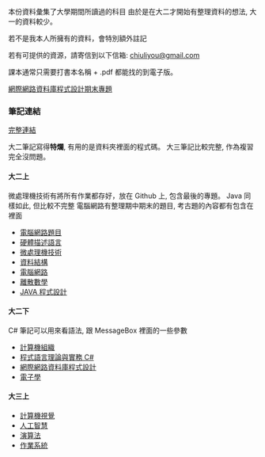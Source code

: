 本份資料彙集了大學期間所讀過的科目
由於是在大二才開始有整理資料的想法, 大一的資料較少。

若不是我本人所擁有的資料，會特別額外註記

若有可提供的資源，請寄信到以下信箱: chiuliyou@gmail.com

課本通常只需要打書本名稱 + .pdf 都能找的到電子版。

[網際網路資料庫程式設計期末專題](https://github.com/jjjghu/bookshop.git)

### 筆記連結
[完整連結](https://gjplieqszy7.sg.larksuite.com/wiki/space/7415915803482030112?ccm_open_type=lark_wiki_spaceLink&open_tab_from=wiki_home)

大二筆記寫得**特爛**, 有用的是資料夾裡面的程式碼。
大三筆記比較完整, 作為複習完全沒問題。
#### 大二上
微處理機技術有將所有作業都存好，放在 Github 上, 包含最後的專題。
Java 同樣如此, 但比較不完整
電腦網路有整理期中期末的題目, 考古題的內容都有包含在裡面
- [電腦網路題目](https://doesnotexists.larksuite.com/docx/IXeEdy9o0oHftmxvPRulp90AgId)
- [硬體描述語言](https://doesnotexists.larksuite.com/docx/IUoLdERSfo4pKLxasFqluxTAgbf)
- [微處理機技術](https://doesnotexists.larksuite.com/docx/GdkRdP04MojGLZxDa4clcLqMgjb)
- [資料結構](https://doesnotexists.larksuite.com/docx/SFSydrHa1obD5mxvCg3lcIdGgqc)
- [電腦網路](https://doesnotexists.larksuite.com/docx/ORuwdOdkio17VrxxhADlmJRKg3g)
- [離散數學](https://doesnotexists.larksuite.com/docx/Lsl9djUGaoImNWxHoMhlT8LZgZg)
- [JAVA 程式設計](https://doesnotexists.larksuite.com/docx/Wna5dvhN3o34iyxWTeJlfyDhg3d)

#### 大二下
C# 筆記可以用來看語法, 跟 MessageBox 裡面的一些參數
- [計算機組織](https://gjplieqszy7.sg.larksuite.com/docx/PWQldoMmZohzNgxD5xElGmusgIb?from=from_copylink)
- [程式語言理論與實務 C#](https://gjplieqszy7.sg.larksuite.com/docx/E63Ld4p8MoAmVUxhdt3lM0UDgSc?from=from_copylink)
- [網際網路資料庫程式設計](https://gjplieqszy7.sg.larksuite.com/docx/SuIldtlB6obr3kxxBfflT3rqgpd?from=from_copylink)
- [電子學](https://gjplieqszy7.sg.larksuite.com/docx/OaaZdtde7oXyEMxEnsZlWuOpgvb)

#### 大三上

- [計算機視覺](https://gjplieqszy7.sg.larksuite.com/docx/KZeFdSthzoTBV8xiHajl5VwtgPh)
- [人工智慧](https://gjplieqszy7.sg.larksuite.com/docx/P0zddetjsoit5Txhy7TlPVRcgtd)
- [演算法](https://gjplieqszy7.sg.larksuite.com/docx/F5oldIQsxoUehsxP6KylqghIgIe)
- [作業系統](https://gjplieqszy7.sg.larksuite.com/docx/RUued571IoAU0oxpqnJlR6g4g8c)
